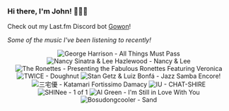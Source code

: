 ### Hi there, I'm John! 🏄🏻‍♂️

Check out my Last.fm Discord bot [Gowon](http://gowon.ca)!

_Some of the music I've been listening to recently!_


<!-- lastfm -->
<p align="center"><img src="https://lastfm.freetls.fastly.net/i/u/64s/acb7a8b589c9694e30afbd745e6377d2.png" title="George Harrison - All Things Must Pass"> <img src="https://lastfm.freetls.fastly.net/i/u/64s/196d3133dc439903c2d460ffc0d54998.png" title="Nancy Sinatra & Lee Hazlewood - Nancy & Lee"> <img src="https://lastfm.freetls.fastly.net/i/u/64s/c07a69400b6b032b97009f7c84efe143.png" title="The Ronettes - Presenting the Fabulous Ronettes Featuring Veronica"> <img src="https://lastfm.freetls.fastly.net/i/u/64s/f247b42aec553c3c2baa7bd0df33e11d.jpg" title="TWICE - Doughnut"> <img src="https://lastfm.freetls.fastly.net/i/u/64s/c39fc2e23cae6ce5da911f9fade6da8c.jpg" title="Stan Getz & Luiz Bonfá - Jazz Samba Encore!"> <img src="https://lastfm.freetls.fastly.net/i/u/64s/67d266f87e4e4246afe307f2ebc6c00a.png" title="三宅優 - Katamari Fortissimo Damacy"> <img src="https://lastfm.freetls.fastly.net/i/u/64s/1d87b5e2679db20ae0b4c363151ad44b.png" title="IU - CHAT-SHIRE"> <img src="https://lastfm.freetls.fastly.net/i/u/64s/7b9344f149d745e31e5261da7200f213.png" title="SHINee - 1 of 1"> <img src="https://lastfm.freetls.fastly.net/i/u/64s/5a2d1a98f0381bb9860d3a45ddb1c501.png" title="Al Green - I'm Still in Love With You"> <img src="https://lastfm.freetls.fastly.net/i/u/64s/6d321fbd609bcd3f73343bfe00088ba7.jpg" title="Bosudongcooler - Sand"> </p>
